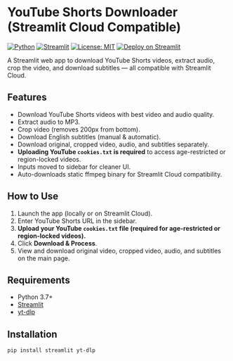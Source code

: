 # YouTube Shorts Downloader (Streamlit Cloud Compatible)

[![Python](https://img.shields.io/badge/python-3.7%2B-blue.svg)](https://www.python.org/)
[![Streamlit](https://img.shields.io/badge/streamlit-%3E%3D0.85.0-orange.svg)](https://streamlit.io/)
[![License: MIT](https://img.shields.io/badge/license-MIT-green.svg)](LICENSE)
[![Deploy on Streamlit](https://static.streamlit.io/badges/streamlit_badge_black_white.svg)](https://ytdownloaderapp-cetcap87fwtakddr2w2jg9.streamlit.app/)

A Streamlit web app to download YouTube Shorts videos, extract audio, crop the video, and download subtitles — all compatible with Streamlit Cloud.

## Features

- Download YouTube Shorts videos with best video and audio quality.
- Extract audio to MP3.
- Crop video (removes 200px from bottom).
- Download English subtitles (manual & automatic).
- Download original, cropped video, audio, and subtitles separately.
- **Uploading YouTube `cookies.txt` is required** to access age-restricted or region-locked videos.
- Inputs moved to sidebar for cleaner UI.
- Auto-downloads static ffmpeg binary for Streamlit Cloud compatibility.

## How to Use

1. Launch the app (locally or on Streamlit Cloud).
2. Enter YouTube Shorts URL in the sidebar.
3. **Upload your YouTube `cookies.txt` file (required for age-restricted or region-locked videos).**
4. Click **Download & Process**.
5. View and download original video, cropped video, audio, and subtitles on the main page.

## Requirements

- Python 3.7+
- [Streamlit](https://streamlit.io/)
- [yt-dlp](https://github.com/yt-dlp/yt-dlp)

## Installation

```bash
pip install streamlit yt-dlp
